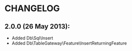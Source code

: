 # CHANGELOG

## 2.0.0 (26 May 2013):

- Added Db\Sql\Insert
- Added Db\TableGateway\Feature\InsertReturningFeature
